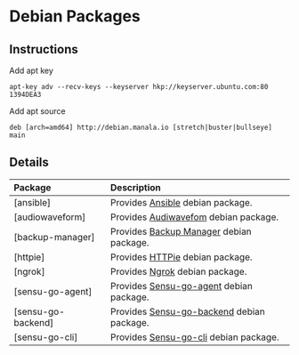 # Debian Packages

## Instructions

Add apt key
```
apt-key adv --recv-keys --keyserver hkp://keyserver.ubuntu.com:80 1394DEA3
```

Add apt source
```
deb [arch=amd64] http://debian.manala.io [stretch|buster|bullseye] main
```

## Details

| Package | Description |
| :---    | :---        |
| [ansible] | Provides [Ansible](https://www.ansible.com/) debian package.
| [audiowaveform] | Provides [Audiwavefom](https://github.com/bbc/audiowaveform) debian package.
| [backup-manager] | Provides [Backup Manager](https://github.com/sukria/Backup-Manager) debian package.
| [httpie] | Provides [HTTPie](https://httpie.org/) debian package.
| [ngrok]| Provides [Ngrok](https://ngrok.com/) debian package.
| [sensu-go-agent] | Provides [Sensu-go-agent](https://www.sensu.io) debian package.
| [sensu-go-backend] | Provides [Sensu-go-backend](https://www.sensu.io) debian package.
| [sensu-go-cli] | Provides [Sensu-go-cli](https://www.sensu.io) debian package.
